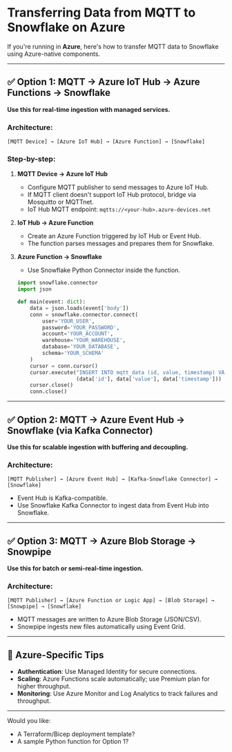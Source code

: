 # Transferring Data from MQTT to Snowflake on Azure

If you're running in **Azure**, here's how to transfer MQTT data to Snowflake using Azure-native components.

---

## ✅ Option 1: MQTT → Azure IoT Hub → Azure Functions → Snowflake
**Use this for real-time ingestion with managed services.**

### Architecture:
```
[MQTT Device] → [Azure IoT Hub] → [Azure Function] → [Snowflake]
```

### Step-by-step:

1. **MQTT Device → Azure IoT Hub**
   - Configure MQTT publisher to send messages to Azure IoT Hub.
   - If MQTT client doesn't support IoT Hub protocol, bridge via Mosquitto or MQTTnet.
   - IoT Hub MQTT endpoint: `mqtts://<your-hub>.azure-devices.net`

2. **IoT Hub → Azure Function**
   - Create an Azure Function triggered by IoT Hub or Event Hub.
   - The function parses messages and prepares them for Snowflake.

3. **Azure Function → Snowflake**
   - Use Snowflake Python Connector inside the function.

   ```python
   import snowflake.connector
   import json

   def main(event: dict):
       data = json.loads(event['body'])
       conn = snowflake.connector.connect(
           user='YOUR_USER',
           password='YOUR_PASSWORD',
           account='YOUR_ACCOUNT',
           warehouse='YOUR_WAREHOUSE',
           database='YOUR_DATABASE',
           schema='YOUR_SCHEMA'
       )
       cursor = conn.cursor()
       cursor.execute("INSERT INTO mqtt_data (id, value, timestamp) VALUES (%s, %s, %s)",
                      (data['id'], data['value'], data['timestamp']))
       cursor.close()
       conn.close()
   ```

---

## ✅ Option 2: MQTT → Azure Event Hub → Snowflake (via Kafka Connector)
**Use this for scalable ingestion with buffering and decoupling.**

### Architecture:
```
[MQTT Publisher] → [Azure Event Hub] → [Kafka-Snowflake Connector] → [Snowflake]
```

- Event Hub is Kafka-compatible.
- Use Snowflake Kafka Connector to ingest data from Event Hub into Snowflake.

---

## ✅ Option 3: MQTT → Azure Blob Storage → Snowpipe
**Use this for batch or semi-real-time ingestion.**

### Architecture:
```
[MQTT Publisher] → [Azure Function or Logic App] → [Blob Storage] → [Snowpipe] → [Snowflake]
```

- MQTT messages are written to Azure Blob Storage (JSON/CSV).
- Snowpipe ingests new files automatically using Event Grid.

---

## 🔐 Azure-Specific Tips

- **Authentication**: Use Managed Identity for secure connections.
- **Scaling**: Azure Functions scale automatically; use Premium plan for higher throughput.
- **Monitoring**: Use Azure Monitor and Log Analytics to track failures and throughput.

---

Would you like:
- A Terraform/Bicep deployment template?
- A sample Python function for Option 1?

